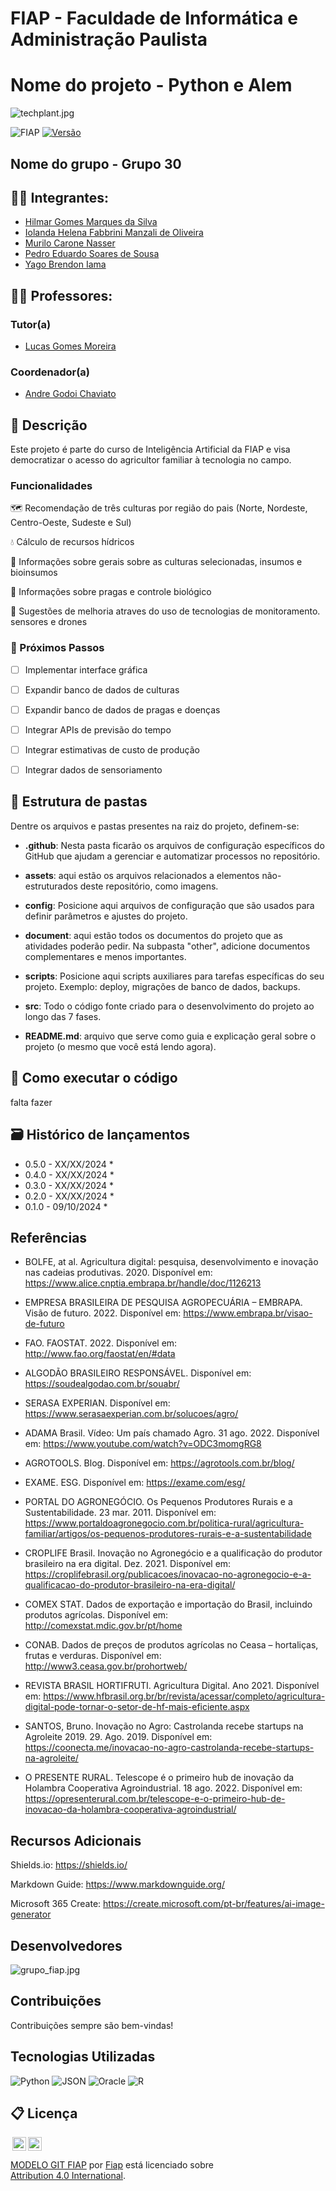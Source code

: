 # FIAP - Faculdade de Informática e Administração Paulista
# Nome do projeto - Python e Alem
![techplant.jpg](https://github.com/IolandaManzali/phyton_e_alem_trabfiap/blob/main/assets/techplant.jpg)


![FIAP](https://img.shields.io/badge/FIAP-IA-red.svg)
[![Versão](https://img.shields.io/badge/version-1.0.0-blue)](https://shields.io/badges)

## Nome do grupo - Grupo 30

## 👨‍🎓 Integrantes: 
- <a href="https://www.linkedin.com/in/hilmar-marques-358672161">Hilmar Gomes Marques da Silva</a>
- <a href="https://www.linkedin.com/in/iolanda-helena-fabbrini-manzali-de-oliveira-14ab8ab0">Iolanda Helena Fabbrini Manzali de Oliveira</a>
- <a href="https://www.linkedin.com/in/murilo-nasser-563875323/ ">Murilo Carone Nasser</a> 
- <a href="https://www.linkedin.com/in/pedro-eduardo-soares-de-sousa-439552309">Pedro Eduardo Soares de Sousa</a> 
- <a href="https://www.linkedin.com/in/yago-yama-444872262">Yago Brendon Iama</a>

## 👩‍🏫 Professores:
### Tutor(a) 
- <a href="https://www.linkedin.com/in/lucas-gomes-moreira-15a8452a">Lucas Gomes Moreira</a>
### Coordenador(a)
- <a href="https://www.linkedin.com/company/inova-fusca">Andre Godoi Chaviato</a>


## 📜 Descrição

Este projeto é parte do curso de Inteligência Artificial da FIAP e visa democratizar o acesso do agricultor familiar à tecnologia no campo.

### Funcionalidades

 🗺️ Recomendação de  três culturas por região do pais (Norte, Nordeste, Centro-Oeste, Sudeste e Sul)

 💧 Cálculo de recursos hídricos

 🧪 Informações sobre gerais sobre as culturas selecionadas, insumos e bioinsumos
 
 🐛 Informações sobre pragas e controle biológico
 
 🤖 Sugestões de melhoria atraves do uso de tecnologias de monitoramento. sensores e drones



### 🔮 Próximos Passos

- [ ] Implementar interface gráfica
- [ ] Expandir banco de dados de culturas
- [ ] Expandir banco de dados de pragas e doenças
- [ ] Integrar APIs de previsão do tempo
- [ ] Integrar estimativas de custo de produção
- [ ] Integrar dados de sensoriamento



## 📁 Estrutura de pastas

Dentre os arquivos e pastas presentes na raiz do projeto, definem-se:

- <b>.github</b>: Nesta pasta ficarão os arquivos de configuração específicos do GitHub que ajudam a gerenciar e automatizar processos no repositório.

- <b>assets</b>: aqui estão os arquivos relacionados a elementos não-estruturados deste repositório, como imagens.

- <b>config</b>: Posicione aqui arquivos de configuração que são usados para definir parâmetros e ajustes do projeto.

- <b>document</b>: aqui estão todos os documentos do projeto que as atividades poderão pedir. Na subpasta "other", adicione documentos complementares e menos importantes.

- <b>scripts</b>: Posicione aqui scripts auxiliares para tarefas específicas do seu projeto. Exemplo: deploy, migrações de banco de dados, backups.

- <b>src</b>: Todo o código fonte criado para o desenvolvimento do projeto ao longo das 7 fases.

- <b>README.md</b>: arquivo que serve como guia e explicação geral sobre o projeto (o mesmo que você está lendo agora).

## 🔧 Como executar o código

falta fazer


## 🗃 Histórico de lançamentos

* 0.5.0 - XX/XX/2024
    * 
* 0.4.0 - XX/XX/2024
    * 
* 0.3.0 - XX/XX/2024
    * 
* 0.2.0 - XX/XX/2024
    * 
* 0.1.0 - 09/10/2024
    *
## Referências

   * BOLFE, at al. Agricultura digital: pesquisa, desenvolvimento e inovação nas cadeias produtivas. 2020. Disponível em: https://www.alice.cnptia.embrapa.br/handle/doc/1126213

   * EMPRESA BRASILEIRA DE PESQUISA AGROPECUÁRIA – EMBRAPA. Visão de futuro. 2022. Disponível em: https://www.embrapa.br/visao-de-futuro

   * FAO. FAOSTAT. 2022. Disponível em: http://www.fao.org/faostat/en/#data

   * ALGODÃO BRASILEIRO RESPONSÁVEL. Disponível em: https://soudealgodao.com.br/souabr/

   * SERASA EXPERIAN. Disponível em: https://www.serasaexperian.com.br/solucoes/agro/

   * ADAMA Brasil. Vídeo: Um país chamado Agro. 31 ago. 2022. Disponível em: https://www.youtube.com/watch?v=ODC3momgRG8

   * AGROTOOLS. Blog. Disponível em: https://agrotools.com.br/blog/

   * EXAME. ESG. Disponível em: https://exame.com/esg/

   * PORTAL DO AGRONEGÓCIO. Os Pequenos Produtores Rurais e a Sustentabilidade. 23 mar. 2011. Disponível em: https://www.portaldoagronegocio.com.br/politica-rural/agricultura-familiar/artigos/os-pequenos-produtores-rurais-e-a-sustentabilidade

   * CROPLIFE Brasil. Inovação no Agronegócio e a qualificação do produtor brasileiro na era digital. Dez. 2021. Disponível em: https://croplifebrasil.org/publicacoes/inovacao-no-agronegocio-e-a-qualificacao-do-produtor-brasileiro-na-era-digital/

   * COMEX STAT. Dados de exportação e importação do Brasil, incluindo produtos agrícolas. Disponível em: http://comexstat.mdic.gov.br/pt/home

   * CONAB. Dados de preços de produtos agrícolas no Ceasa – hortaliças, frutas e verduras. Disponível em: http://www3.ceasa.gov.br/prohortweb/

   * REVISTA BRASIL HORTIFRUTI. Agricultura Digital. Ano 2021. Disponível em: https://www.hfbrasil.org.br/br/revista/acessar/completo/agricultura-digital-pode-tornar-o-setor-de-hf-mais-eficiente.aspx

   * SANTOS, Bruno. Inovação no Agro: Castrolanda recebe startups na Agroleite 2019. 29. Ago. 2019. Disponível em: https://coonecta.me/inovacao-no-agro-castrolanda-recebe-startups-na-agroleite/

   * O PRESENTE RURAL. Telescope é o primeiro hub de inovação da Holambra Cooperativa Agroindustrial. 18 ago. 2022. Disponível em: https://opresenterural.com.br/telescope-e-o-primeiro-hub-de-inovacao-da-holambra-cooperativa-agroindustrial/

 
## Recursos Adicionais

Shields.io: https://shields.io/

Markdown Guide: https://www.markdownguide.org/

Microsoft 365 Create: https://create.microsoft.com/pt-br/features/ai-image-generator

## Desenvolvedores

![grupo_fiap.jpg](https://github.com/IolandaManzali/phyton_e_alem_trabfiap/blob/main/assets/grupo_fiap.jpg) 

## Contribuições

Contribuições sempre são bem-vindas! 


## Tecnologias Utilizadas

![Python](https://img.shields.io/badge/Python-3.9+-14354C?style=for-the-badge&logo=python&logoColor=white)
![JSON](https://img.shields.io/badge/JSON-Data%20Storage-lightgrey?style=for-the-badge&logo=json&logoColor=white)
![Oracle](https://img.shields.io/badge/Oracle-F80000?style=for-the-badge&logo=oracle&logoColor=black)
![R](https://img.shields.io/badge/R-276DC3?style=for-the-badge&logo=r&logoColor=white)



## 📋 Licença

<img style="height:22px!important;margin-left:3px;vertical-align:text-bottom;" src="https://mirrors.creativecommons.org/presskit/icons/cc.svg?ref=chooser-v1"><img style="height:22px!important;margin-left:3px;vertical-align:text-bottom;" src="https://mirrors.creativecommons.org/presskit/icons/by.svg?ref=chooser-v1"><p xmlns:cc="http://creativecommons.org/ns#" xmlns:dct="http://purl.org/dc/terms/"><a property="dct:title" rel="cc:attributionURL" href="https://github.com/agodoi/template">MODELO GIT FIAP</a> por <a rel="cc:attributionURL dct:creator" property="cc:attributionName" href="https://fiap.com.br">Fiap</a> está licenciado sobre <a href="http://creativecommons.org/licenses/by/4.0/?ref=chooser-v1" target="_blank" rel="license noopener noreferrer" style="display:inline-block;">Attribution 4.0 International</a>.</p>
